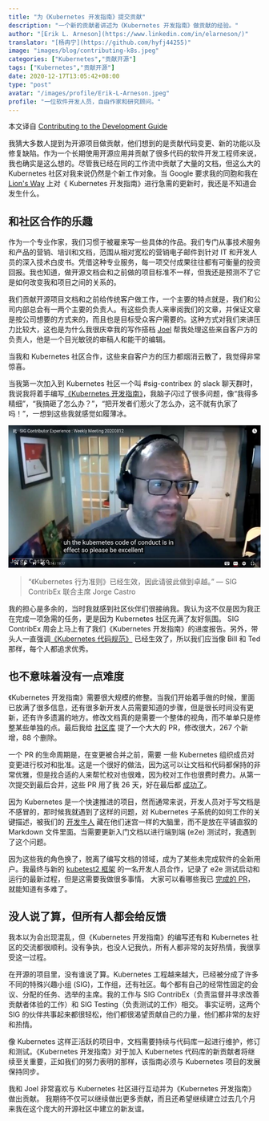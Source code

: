 ```yaml
---
title: "为《Kubernetes 开发指南》提交贡献"
description: "一个新的贡献者讲述为《Kubernetes 开发指南》做贡献的经验。"
author: "[Erik L. Arneson](https://www.linkedin.com/in/elarneson/)"
translator: "[杨冉宁](https://github.com/hyfj44255)"
image: "images/blog/contributing-k8s.jpeg"
categories: ["Kubernetes","贡献开源"]
tags: ["Kubernetes","贡献开源"]
date: 2020-12-17T13:05:42+08:00
type: "post"
avatar: "/images/profile/Erik-L-Arneson.jpeg"
profile: "一位软件开发人员，自由作家和研究顾问。"
---
```


本文译自 [Contributing to the Development Guide](https://www.kubernetes.dev/blog/2020/09/28/contributing-to-the-development-guide/)

我猜大多数人提到为开源项目做贡献，他们想到的是贡献代码变更、新的功能以及修复缺陷。作为一个长期使用开源应用并贡献了很多代码的软件开发工程师来说，我也确实是这么想的。尽管我已经在同的工作流中贡献了大量的文档，但这么大的 Kubernetes 社区对我来说仍然是个新工作对象。当 Google 要求我的同胞和我在 [Lion's Way](https://lionswaycontent.com/) 上对《 Kubernetes 开发指南》进行急需的更新时，我还是不知道会发生什么。

## 和社区合作的乐趣
作为一个专业作家，我们习惯于被雇来写一些具体的作品。我们专门从事技术服务和产品的营销、培训和文档，范围从相对宽松的营销电子邮件到针对 IT 和开发人员的深入技术白皮书。凭借这种专业服务，每一项交付成果往往都有可衡量的投资回报。我也知道，做开源文档会和之前做的项目标准不一样，但我还是预测不了它是如何改变我和项目之间的关系的。

我们贡献开源项目文档和之前给传统客户做工作，一个主要的特点就是，我们和公司内部总会有一两个主要的负责人。有这些负责人来审阅我们的文章，并保证文章是按公司想要的方式来的，而且也是目标受众客户需要的。这种方式对我们来讲压力比较大，这也是为什么我很庆幸我的写作搭档 [Joel](https://twitter.com/JoelByronBarker) 帮我处理这些来自客户方的负责人，他是一个目光敏锐的审稿人和能干的编辑。

当我和 Kubernetes 社区合作，这些来自客户方的压力都烟消云散了，我觉得非常惊喜。

当我第一次加入到 Kubernetes 社区一个叫 #sig-contribex 的 slack 聊天群时，我说我将着手编写[《Kubernetes 开发指南》](https://github.com/kubernetes/community/blob/master/contributors/devel/development.md)，我脑子闪过了很多问题，像“我得多精细”，“我搞砸了怎么办？”，“把开发者们惹火了怎么办，这不就有仇家了吗！”，一想到这些我就感觉如履薄冰。

![img](images/jorge-castro-code-of-conduct.jpg)

>“《Kubernetes 行为准则》已经生效，因此请彼此做到卓越。” — SIG ContribEx 联合主席 Jorge Castro

我的担心是多余的，当时我就感到社区伙伴们很接纳我。我认为这不仅是因为我正在完成一项急需的任务，更是因为 Kubernetes 社区充满了友好氛围。 SIG ContribEx 周会上马上有了我们《Kubernetes 开发指南》的进度报告。另外，带头人一直强调[《Kubernetes 代码规范》](https://www.kubernetes.dev/resources/code-of-conduct/) 已经生效了，所以我们应当像 Bill 和 Ted 那样，每个人都追求优秀。

## 也不意味着没有一点难度

《Kubernetes 开发指南》需要很大规模的修整。当我们开始着手做的时候，里面已放满了很多信息，还有很多新开发人员需要知道的步骤，但是很长时间没有更新，还有许多遗漏的地方。修改文档真的是需要一个整体的视角，而不单单只是修整某些单独的点。最后我给 [社区库](https://github.com/kubernetes/community) 提了一个大大的 PR，修改很大，267 个新增，88 个删除。

一个 PR 的生命周期是，在变更被合并之前，需要 一些 Kubernetes 组织成员对变更进行校对和批准。这是一个很好的做法，因为这可以让文档和代码都保持的非常优雅，但是找合适的人来帮忙校对也很难，因为校对工作也很费时费力。从第一次提交到最后合并，这些 PR 用了我 26 天，好在最后都 [成功了](https://github.com/kubernetes/community/pull/5003)。

因为 Kubernetes 是一个快速推进的项目，然而通常来说，开发人员对于写文档是不感冒的，那时候我就遇到了这样的问题，对 Kubernetes 子系统的如何工作的关键描述，被我们的 [开发牛人](https://github.com/amwat) 藏在他们迷宫一样的大脑里，而不是放在平铺直叙的 Markdown 文件里面。当需要更新入门文档以进行端到端 (e2e) 测试时，我遇到了这个问题。

因为这些我的角色换了，脱离了编写文档的领域，成为了某些未完成软件的全新用户。我最终与新的 [kubetest2 框架](https://github.com/kubernetes-sigs/kubetest2) 的一名开发人员合作，记录了 e2e 测试启动和运行的最新过程，但是这需要我做很多事情。 大家可以看哪些我已 [完成的 PR](https://github.com/kubernetes/community/pull/5045)，就能知道有多难了。

## 没人说了算，但所有人都会给反馈

我本以为会出现混乱，但《Kubernetes 开发指南》的编写还有和 Kubernetes 社区的交流都很顺利。没有争执，也没人记我仇，所有人都非常的友好热情，我很享受这一过程。

在开源的项目里，没有谁说了算。Kubernetes 工程越来越大，已经被分成了许多不同的特殊兴趣小组 (SIG)，工作组，还有社区。每个都有自己的经常性固定的会议、分配的任务、选举的主席。我的工作与 SIG ContribEx（负责监督并寻求改善贡献者体验的工作）和 SIG Testing（负责测试的工作）相交。 事实证明，这两个 SIG 的伙伴共事起来都很轻松，他们都很渴望贡献自己的力量，他们都非常的友好和热情。

像 Kubernetes 这样正活跃的项目中，文档需要持续与代码库一起进行维护，修订和测试。《Kubernetes 开发指南》对于加入 Kubernetes 代码库的新贡献者将继续至关重要，正如我们的努力表明的那样，该指南必须与 Kubernetes 项目的发展保持同步。

我和 Joel 非常喜欢与 Kubernetes 社区进行互动并为《Kubernetes 开发指南》做出贡献。 我期待不仅可以继续做出更多贡献，而且还希望继续建立过去几个月来我在这个庞大的开源社区中建立的新友谊。
